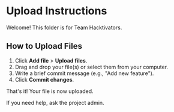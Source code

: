 # Upload Instructions

Welcome! This folder is for Team Hacktivators.

## How to Upload Files

1. Click **Add file** > **Upload files**.
2. Drag and drop your file(s) or select them from your computer.
3. Write a brief commit message (e.g., "Add new feature").
4. Click **Commit changes**.

That's it! Your file is now uploaded.

If you need help, ask the project admin.